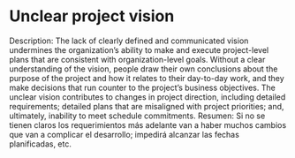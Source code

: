 # Unclear project vision

Description: The lack of clearly defined and communicated vision undermines the organization’s ability to make and execute project-level plans that are consistent with organization-level goals. Without a clear understanding of the vision, people draw their own conclusions about the purpose of the project and how it relates to their day-to-day work, and they make decisions that run counter to the project’s business objectives. The unclear vision contributes to changes in project direction, including detailed requirements; detailed plans that are misaligned with project priorities; and, ultimately, inability to meet schedule commitments.
Resumen: Si no se tienen claros los requerimientos más adelante van a haber muchos cambios que van a complicar el desarrollo; impedirá alcanzar las fechas planificadas, etc.
